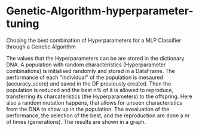 # Genetic-Algorithm-hyperparameter-tuning
Chosing the best combination of Hyperparameters for a MLP Classifier through a Genetic Algorithm

The values that the Hyperparameters can be are stored in the dictionary DNA.
A population with random characteristics (Hyperparameter combinations) is initialised randomly and stored in a DataFrame.
The performance of each "individual" of the population is mesaured (accuracy_score) and saved in the DF previously created.
Then the population is reduced and the best n% of it is allowed to reproduce, transferring its charcateristics (the Hyperparameters) to the offspring. Here also a random mutation happens, that allows for unseen characteristics from the DNA to show up in the population.
The evealuation of the performance, the selection of the best, and the reproduction are done a nr of times (generations).
The results are shown in a graph.
